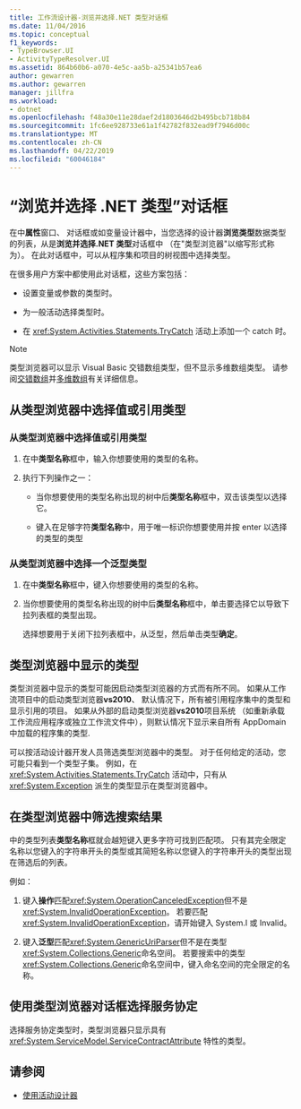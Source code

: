 ```yaml
---
title: 工作流设计器-浏览并选择.NET 类型对话框
ms.date: 11/04/2016
ms.topic: conceptual
f1_keywords:
- TypeBrowser.UI
- ActivityTypeResolver.UI
ms.assetid: 864b60b6-a070-4e5c-aa5b-a25341b57ea6
author: gewarren
ms.author: gewarren
manager: jillfra
ms.workload:
- dotnet
ms.openlocfilehash: f48a30e11e28daef2d1803646d2b495bcb718b84
ms.sourcegitcommit: 1fc6ee928733e61a1f42782f832ead9f7946d00c
ms.translationtype: MT
ms.contentlocale: zh-CN
ms.lasthandoff: 04/22/2019
ms.locfileid: "60046184"
---
```

# <a name="browse-and-select-a-net-type-dialog-box"></a>“浏览并选择 .NET 类型”对话框

在中**属性**窗口、 对话框或如变量设计器中，当您选择的设计器**浏览类型**数据类型的列表，从是**浏览并选择.NET 类型**对话框中 （在"类型浏览器"以缩写形式称为）。 在此对话框中，可以从程序集和项目的树视图中选择类型。

在很多用户方案中都使用此对话框，这些方案包括：

- 设置变量或参数的类型时。

- 为一般活动选择类型时。

- 在 <xref:System.Activities.Statements.TryCatch> 活动上添加一个 catch 时。

> [!NOTE]
> 类型浏览器可以显示 Visual Basic 交错数组类型，但不显示多维数组类型。 请参阅[交错数组](http://go.microsoft.com/fwlink/?LinkId=195226)并[多维数组](http://go.microsoft.com/fwlink/?LinkId=195227)有关详细信息。

## <a name="selecting-a-value-or-reference-type-from-the-type-browser"></a>从类型浏览器中选择值或引用类型

### <a name="to-select-a-value-or-reference-type-from-the-type-browser"></a>从类型浏览器中选择值或引用类型

1. 在中**类型名称**框中，输入你想要使用的类型的名称。

2. 执行下列操作之一：

    - 当你想要使用的类型名称出现的树中后**类型名称**框中，双击该类型以选择它。

    - 键入在足够字符**类型名称**中，用于唯一标识你想要使用并按 enter 以选择的类型的类型

### <a name="to-select-a-generic-type-from-the-type-browser"></a>从类型浏览器中选择一个泛型类型

1. 在中**类型名称**框中，键入你想要使用的类型的名称。

2. 当你想要使用的类型名称出现的树中后**类型名称**框中，单击要选择它以导致下拉列表框的类型出现。

     选择想要用于关闭下拉列表框中，从泛型，然后单击类型**确定**。

## <a name="types-displayed-in-the-type-browser"></a>类型浏览器中显示的类型

类型浏览器中显示的类型可能因启动类型浏览器的方式而有所不同。 如果从工作流项目中的启动类型浏览器**vs2010**、 默认情况下，所有被引用程序集中的类型和显示引用的项目。 如果从外部的启动类型浏览器**vs2010**项目系统 （如重新承载工作流应用程序或独立工作流文件中），则默认情况下显示来自所有 AppDomain 中加载的程序集的类型.

可以按活动设计器开发人员筛选类型浏览器中的类型。 对于任何给定的活动，您可能只看到一个类型子集。 例如，在 <xref:System.Activities.Statements.TryCatch> 活动中，只有从 <xref:System.Exception> 派生的类型显示在类型浏览器中。

## <a name="filtering-search-results-in-the-type-browser"></a>在类型浏览器中筛选搜索结果

中的类型列表**类型名称**框就会越短键入更多字符可找到匹配项。 只有其完全限定名称以您键入的字符串开头的类型或其简短名称以您键入的字符串开头的类型出现在筛选后的列表。

例如：

1. 键入**操作**匹配<xref:System.OperationCanceledException>但不是<xref:System.InvalidOperationException>。 若要匹配 <xref:System.InvalidOperationException>，请开始键入 System.I 或 Invalid。

2. 键入**泛型**匹配<xref:System.GenericUriParser>但不是在类型<xref:System.Collections.Generic>命名空间。 若要搜索中的类型<xref:System.Collections.Generic>命名空间中，键入命名空间的完全限定的名称。

## <a name="selecting-a-service-contract-using-the-type-browser-dialog"></a>使用类型浏览器对话框选择服务协定

选择服务协定类型时，类型浏览器只显示具有 <xref:System.ServiceModel.ServiceContractAttribute> 特性的类型。

## <a name="see-also"></a>请参阅

- [使用活动设计器](../workflow-designer/using-the-activity-designers.md)